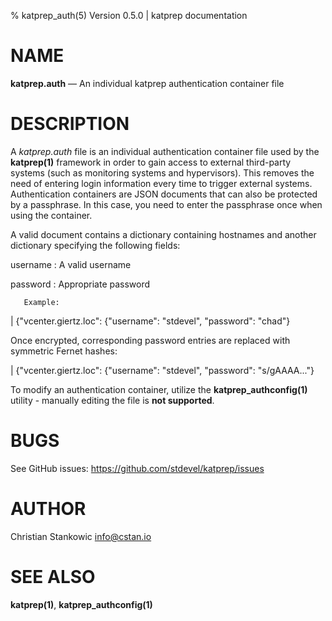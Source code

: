% katprep_auth(5) Version 0.5.0 | katprep documentation

# NAME

**katprep.auth** — An individual katprep authentication container file

# DESCRIPTION

A _katprep.auth_ file is an individual authentication container file used by the **katprep(1)** framework in order to gain access to external third-party systems (such as monitoring systems and  hypervisors). This removes the need  of entering login information every time to trigger external systems. Authentication containers are JSON documents that can also be protected by a passphrase. In this case, you need to enter the passphrase once when using the container.

A valid document contains a dictionary containing hostnames and another dictionary specifying the following fields:

username
:   A valid username

password
:   Appropriate password

       Example:

| {"vcenter.giertz.loc": {"username": "stdevel", "password": "chad"}

Once encrypted, corresponding password entries are replaced with symmetric Fernet hashes:

| {"vcenter.giertz.loc": {"username": "stdevel", "password": "s/gAAAA..."}

To modify an authentication container, utilize the **katprep_authconfig(1)** utility - manually editing the file is **not supported**.

# BUGS

See GitHub issues: <https://github.com/stdevel/katprep/issues>

# AUTHOR

Christian Stankowic <info@cstan.io>

# SEE ALSO

**katprep(1)**, **katprep_authconfig(1)**
